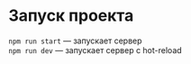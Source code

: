 # Запуск проекта

`npm run start` — запускает сервер   
`npm run dev` — запускает сервер с hot-reload
